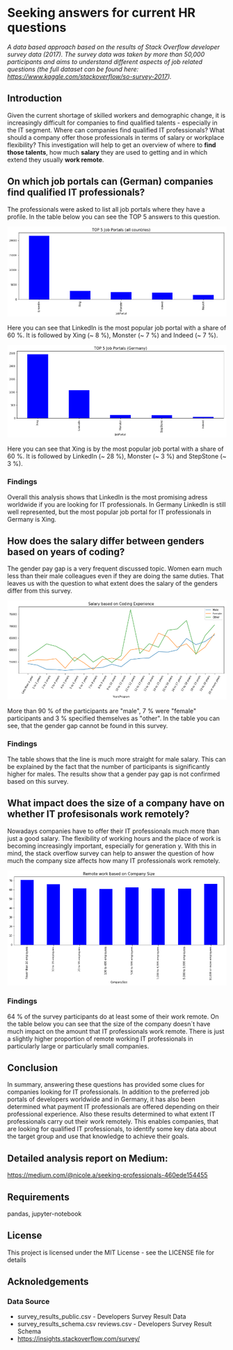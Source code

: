 # Seeking answers for current HR questions
*A data based approach based on the results of Stack Overflow developer survey data (2017). The survey data was taken by more than 50,000 participants and aims to understand different aspects of job related questions (the full dataset can be found here: https://www.kaggle.com/stackoverflow/so-survey-2017).*

## Introduction
Given the current shortage of skilled workers and demographic change, it is increasingly difficult for companies to find qualified talents - especially in the IT segment. Where can companies find qualified IT professionals? What should a company offer those professionals in terms of salary or workplace flexibility? This investigation will help to get an overview of where to **find those talents**, how much **salary** they are used to getting and in which extend they usually **work remote**.

## On which job portals can (German) companies find qualified IT professionals?
The professionals were asked to list all job portals where they have a profile. In the table below you can see the TOP 5 answers to this question.

![Job Portals - All Countries](/images/JobPortals_all.png)

Here you can see that LinkedIn is the most popular job portal with a share of 60 %. It is followed by Xing (~ 8 %), Monster (~ 7 %) and Indeed (~ 7 %).

![Job Portals - Germany](/images/JobPortals_germany.png)

Here you can see that Xing is by the most popular job portal with a share of 60 %. It is followed by LinkedIn (~ 28 %), Monster (~ 3 %) and StepStone (~ 3 %).

### Findings
Overall this analysis shows that LinkedIn is the most promising adress worldwide if you are looking for IT professionals. In Germany LinkedIn is still well represented, but the most popular job portal for IT professionals in Germany is Xing.

## How does the salary differ between genders based on years of coding?
The gender pay gap is a very frequent discussed topic. Women earn much less than their male colleagues even if they are doing the same duties. That leaves us with the question to what extent does the salary of the genders differ from this survey.

![Salary Gender](/images/GenderPay.png)

More than 90 % of the participants are "male", 7 % were "female" participants and 3 % specified themselves as "other".  In the table you can see, that the gender gap cannot be found in this survey.

### Findings
The table shows that the line is much more straight for male salary. This can be explained by the fact that the number of participants is significantly higher for males. The results show that a gender pay gap is not confirmed based on this survey.

## What impact does the size of a company have on whether IT profesisonals work remotely?
Nowadays companies have to offer their IT professionals much more than just a good salary. The flexibility of working hours and the place of work is becoming increasingly important, especially for generation y. With this in mind, the stack overflow survey can help to answer the question of how much the company size affects how many IT professionals work remotely.

![Home Remote](/images/HomeRemote.png)

### Findings
64 % of the survey participants do at least some of their work remote. On the table below you can see that the size of the company doesn´t have much impact on the amount that IT professionals work remote. There is just a slightly higher proportion of remote working IT professionals in particularly large or particularly small companies.

## Conclusion
In summary, answering these questions has provided some clues for companies looking for IT professionals. In addition to the preferred job portals of developers worldwide and in Germany, it has also been determined what payment IT professionals are offered depending on their professional experience. Also these results determined to what extent IT professionals carry out their work remotely.
This enables companies, that are looking for qualified IT professionals, to identify some key data about the target group and use that knowledge to achieve their goals.

## Detailed analysis report on Medium:
https://medium.com/@nicole.a/seeking-professionals-460ede154455

## Requirements
pandas, jupyter-notebook

## License
This project is licensed under the MIT License - see the LICENSE file for details

## Acknoledgements
### Data Source
- survey_results_public.csv - Developers Survey Result Data
- survey_results_schema.csv reviews.csv - Developers Survey Result Schema
- https://insights.stackoverflow.com/survey/
